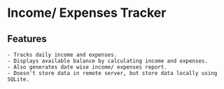 # Income/ Expenses Tracker

## Features 

	- Tracks daily income and expenses.
	- Displays available balance by calculating income and expenses.
	- Also generates date wise income/ expenses report.
	- Doesn't store data in remote server, but store data locally using SQLite.